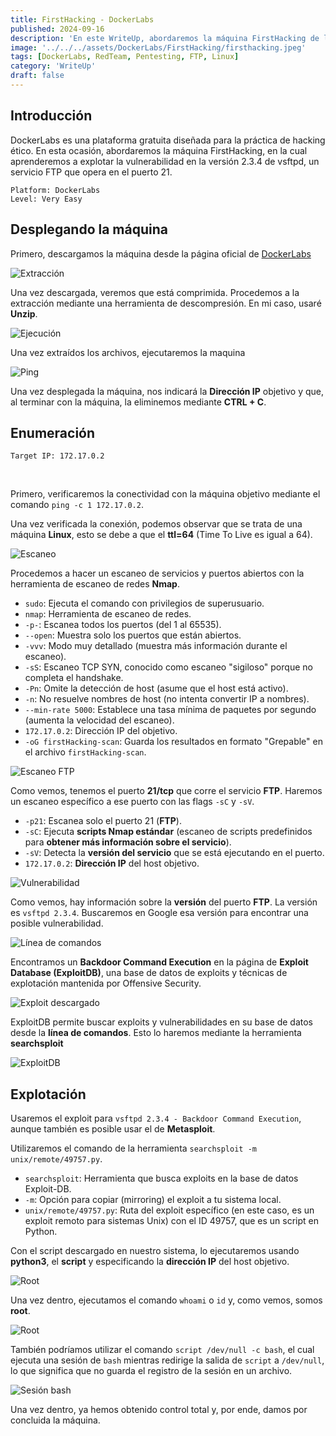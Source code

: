 ```yaml
---
title: FirstHacking - DockerLabs
published: 2024-09-16
description: 'En este WriteUp, abordaremos la máquina FirstHacking de la plataforma DockerLabs. Aprenderemos a explotar la vulnerabilidad en la versión 2.3.4 de vsftpd, un servicio FTP que opera en el puerto 21.'
image: '../../../assets/DockerLabs/FirstHacking/firsthacking.jpeg'
tags: [DockerLabs, RedTeam, Pentesting, FTP, Linux]
category: 'WriteUp'
draft: false 
---
```


## Introducción

DockerLabs es una plataforma gratuita diseñada para la práctica de hacking ético. En esta ocasión, abordaremos la máquina FirstHacking, en la cual aprenderemos a explotar la vulnerabilidad en la versión 2.3.4 de vsftpd, un servicio FTP que opera en el puerto 21.

```
Platform: DockerLabs
Level: Very Easy
```

## Desplegando la máquina

Primero, descargamos la máquina desde la página oficial de [DockerLabs](https://dockerlabs.es)

![Extracción](https://old-blog-yw4rf.vercel.app/_astro/firsthacking-2.By0ZAWf8_1tkwGc.webp)

Una vez descargada, veremos que está comprimida. Procedemos a la extracción mediante una herramienta de descompresión. En mi caso, usaré **Unzip**.

![Ejecución](https://old-blog-yw4rf.vercel.app/_astro/firsthacking-3.jkIad5Tw_dKyoo.webp)

Una vez extraídos los archivos, ejecutaremos la maquina

![Ping](https://old-blog-yw4rf.vercel.app/_astro/firsthacking-4.Cg94UyrT_CPa76.webp)

Una vez desplegada la máquina, nos indicará la **Dirección IP** objetivo y que, al terminar con la máquina, la eliminemos mediante **CTRL + C**.

## Enumeración
```
Target IP: 172.17.0.2
```
<br>

Primero, verificaremos la conectividad con la máquina objetivo mediante el comando `ping -c 1 172.17.0.2`.

Una vez verificada la conexión, podemos observar que se trata de una máquina **Linux**, esto se debe a que el **ttl=64** (Time To Live es igual a 64).

![Escaneo](https://old-blog-yw4rf.vercel.app/_astro/firsthacking-5.z4SoNvCC_Z2hLzPS.webp)

Procedemos a hacer un escaneo de servicios y puertos abiertos con la herramienta de escaneo de redes **Nmap**.

- `sudo`: Ejecuta el comando con privilegios de superusuario.
- `nmap`: Herramienta de escaneo de redes.
- `-p-`: Escanea todos los puertos (del 1 al 65535).
- `--open`: Muestra solo los puertos que están abiertos.
- `-vvv`: Modo muy detallado (muestra más información durante el escaneo).
- `-sS`: Escaneo TCP SYN, conocido como escaneo "sigiloso" porque no completa el handshake.
- `-Pn`: Omite la detección de host (asume que el host está activo).
- `-n`: No resuelve nombres de host (no intenta convertir IP a nombres).
- `--min-rate 5000`: Establece una tasa mínima de paquetes por segundo (aumenta la velocidad del escaneo).
- `172.17.0.2`: Dirección IP del objetivo.
- `-oG firstHacking-scan`: Guarda los resultados en formato "Grepable" en el archivo `firstHacking-scan`.

![Escaneo FTP](https://old-blog-yw4rf.vercel.app/_astro/firsthacking-6.CFqgcXhM_Z12YIyA.webp)

Como vemos, tenemos el puerto **21/tcp** que corre el servicio **FTP**. Haremos un escaneo específico a ese puerto con las flags `-sC` y `-sV`.

- `-p21`: Escanea solo el puerto 21 (**FTP**).
- `-sC`: Ejecuta **scripts Nmap estándar** (escaneo de scripts predefinidos para **obtener más información sobre el servicio**).
- `-sV`: Detecta la **versión del servicio** que se está ejecutando en el puerto.
- `172.17.0.2`: **Dirección IP** del host objetivo.

![Vulnerabilidad](https://old-blog-yw4rf.vercel.app/_astro/firsthacking-7.DrWk7tZ0_ZLKjKH.webp)

Como vemos, hay información sobre la **versión** del puerto **FTP**. La versión es `vsftpd 2.3.4`. Buscaremos en Google esa versión para encontrar una posible vulnerabilidad.

![Línea de comandos](https://old-blog-yw4rf.vercel.app/_astro/firsthacking-9.DDbfWNWc_ZPcR05.webp)

Encontramos un **Backdoor Command Execution** en la página de **Exploit Database (ExploitDB)**, una base de datos de exploits y técnicas de explotación mantenida por Offensive Security.

![Exploit descargado](https://old-blog-yw4rf.vercel.app/_astro/firsthacking-10.DxryziuS_Z282KQD.webp)

ExploitDB permite buscar exploits y vulnerabilidades en su base de datos desde la **línea de comandos**. Esto lo haremos mediante la herramienta **searchsploit**

![ExploitDB](https://old-blog-yw4rf.vercel.app/_astro/firsthacking-8.Cph0vE6w_dQjzW.webp)

## Explotación

Usaremos el exploit para `vsftpd 2.3.4 - Backdoor Command Execution`, aunque también es posible usar el de **Metasploit**.

Utilizaremos el comando de la herramienta `searchsploit -m unix/remote/49757.py`.

- `searchsploit`: Herramienta que busca exploits en la base de datos Exploit-DB.
- `-m`: Opción para copiar (mirroring) el exploit a tu sistema local.
- `unix/remote/49757.py`: Ruta del exploit específico (en este caso, es un exploit remoto para sistemas Unix) con el ID 49757, que es un script en Python.



Con el script descargado en nuestro sistema, lo ejecutaremos usando **python3**, el **script** y especificando la **dirección IP** del host objetivo.

![Root](https://old-blog-yw4rf.vercel.app/_astro/firsthacking-12.gatnuoYv_ZhPcxO.webp)

Una vez dentro, ejecutamos el comando `whoami` o `id` y, como vemos, somos **root**.

![Root](https://old-blog-yw4rf.vercel.app/_astro/firsthacking-14.BwQP8AIC_Z1PpF1d.webp)

También podríamos utilizar el comando `script /dev/null -c bash`, el cual ejecuta una sesión de `bash` mientras redirige la salida de `script` a `/dev/null`, lo que significa que no guarda el registro de la sesión en un archivo.

![Sesión bash](https://old-blog-yw4rf.vercel.app/_astro/firsthacking-15.DuzWJz3V_ZO4GQh.webp)

Una vez dentro, ya hemos obtenido control total y, por ende, damos por concluida la máquina.
